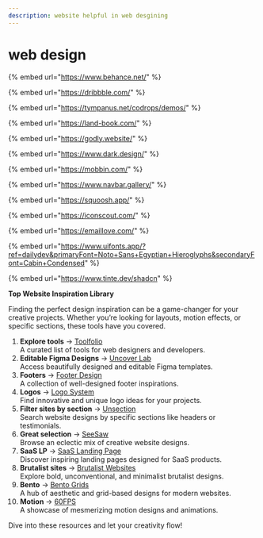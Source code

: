 ```yaml
---
description: website helpful in web desgining
---
```


# web design



{% embed url="https://www.behance.net/" %}

{% embed url="https://dribbble.com/" %}

{% embed url="https://tympanus.net/codrops/demos/" %}

{% embed url="https://land-book.com/" %}

{% embed url="https://godly.website/" %}

{% embed url="https://www.dark.design/" %}

{% embed url="https://mobbin.com/" %}

{% embed url="https://www.navbar.gallery/" %}

{% embed url="https://squoosh.app/" %}

{% embed url="https://iconscout.com/" %}

{% embed url="https://emaillove.com/" %}

{% embed url="https://www.uifonts.app/?ref=dailydev&primaryFont=Noto+Sans+Egyptian+Hieroglyphs&secondaryFont=Cabin+Condensed" %}

{% embed url="https://www.tinte.dev/shadcn" %}

**Top Website Inspiration Library**

Finding the perfect design inspiration can be a game-changer for your creative projects. Whether you’re looking for layouts, motion effects, or specific sections, these tools have you covered.

1. **Explore tools** → [Toolfolio](http://toolfolio.io/)\
   A curated list of tools for web designers and developers.
2. **Editable Figma Designs** → [Uncover Lab](http://uncoverlab.co/)\
   Access beautifully designed and editable Figma templates.
3. **Footers** → [Footer Design](http://footer.design/)\
   A collection of well-designed footer inspirations.
4. **Logos** → [Logo System](http://logosystem.co/)\
   Find innovative and unique logo ideas for your projects.
5. **Filter sites by section** → [Unsection](http://unsection.com/)\
   Search website designs by specific sections like headers or testimonials.
6. **Great selection** → [SeeSaw](http://seesaw.website/)\
   Browse an eclectic mix of creative website designs.
7. **SaaS LP** → [SaaS Landing Page](http://saaslandingpage.com/)\
   Discover inspiring landing pages designed for SaaS products.
8. **Brutalist sites** → [Brutalist Websites](http://brutalistwebsites.com/)\
   Explore bold, unconventional, and minimalist brutalist designs.
9. **Bento** → [Bento Grids](http://bentogrids.com/)\
   A hub of aesthetic and grid-based designs for modern websites.
10. **Motion** → [60FPS](http://60fps.design/)\
    A showcase of mesmerizing motion designs and animations.

Dive into these resources and let your creativity flow!



